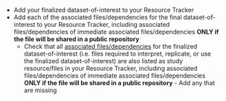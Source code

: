 * Add your finalized dataset-of-interest to your Resource Tracker 
* Add each of the associated files/dependencies for the final dataset-of-interest to your Resource Tracker, including associated files/dependencies of immediate associated files/dependencies **ONLY if the file will be shared in a public repository**  
  * Check that all [associated files/dependencies](../../terms/index.md#associated-filesdependencies) for the finalized dataset-of-interest (i.e. files required to interpret, replicate, or use the finalized dataset-of-interest) are also listed as study resource/files in your Resource Tracker, including associated files/dependencies of immediate associated files/dependencies **ONLY if the file will be shared in a public repository** - Add any that are missing 